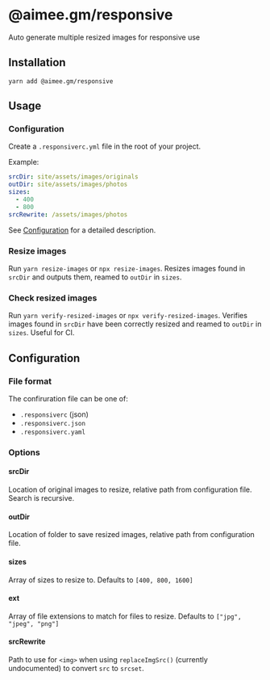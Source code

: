 # @aimee.gm/responsive

Auto generate multiple resized images for responsive use

## Installation

```
yarn add @aimee.gm/responsive
```

## Usage

### Configuration

Create a `.responsiverc.yml` file in the root of your project.

Example:

```yaml
srcDir: site/assets/images/originals
outDir: site/assets/images/photos
sizes:
  - 400
  - 800
srcRewrite: /assets/images/photos
```

See [Configuration](#Configuration) for a detailed description.

### Resize images

Run `yarn resize-images` or `npx resize-images`. Resizes images found in `srcDir` and outputs them, reamed to `outDir` in `sizes`.

### Check resized images

Run `yarn verify-resized-images` or `npx verify-resized-images`. Verifies images found in `srcDir` have been correctly resized and reamed to `outDir` in `sizes`. Useful for CI.

## Configuration

### File format

The confiruration file can be one of:

- `.responsiverc` (json)
- `.responsiverc.json`
- `.responsiverc.yaml`

### Options

#### srcDir

Location of original images to resize, relative path from configuration file. Search is recursive.

#### outDir

Location of folder to save resized images, relative path from configuration file.

#### sizes

Array of sizes to resize to. Defaults to `[400, 800, 1600]`

#### ext

Array of file extensions to match for files to resize. Defaults to `["jpg", "jpeg", "png"]`

#### srcRewrite

Path to use for `<img>` when using `replaceImgSrc()` (currently undocumented) to convert `src` to `srcset`.
